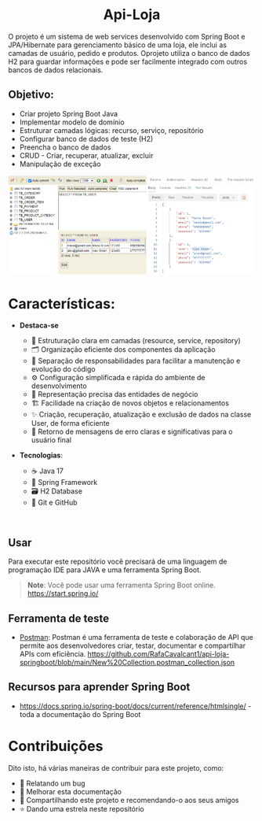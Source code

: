 <span id="top"></span>
<h1 align="center">
  <!-- <img src="https://user-images.githubusercontent.com/13087389/126053559-d4c7d080-0ad3-4deb-83dd-2a52b209e5f2.png" width="128" /> -->
  <br> Api-Loja



</h1>

O projeto é um sistema de web services desenvolvido com Spring Boot e JPA/Hibernate para gerenciamento básico de uma loja, ele inclui as camadas de usuário, pedido e produtos. Oprojeto utiliza o banco de dados H2 para guardar informações e pode ser facilmente integrado com outros bancos de dados relacionais.


 
## Objetivo:
- Criar projeto Spring Boot Java
- Implementar modelo de domínio
- Estruturar camadas lógicas: recurso, serviço, repositório
- Configurar banco de dados de teste (H2)
- Preencha o banco de dados
- CRUD - Criar, recuperar, atualizar, excluir
- Manipulação de exceção

![Texto alternativo da imagem](https://raw.githubusercontent.com/RafaCavalcant1/api-loja-springboot/ca658fca2b0a794714e9c5df9863eec5337cc7bc/img.png.png
)


# Características:
- **Destaca-se**
  - 💼 Estruturação clara em camadas (resource, service, repository)
  - 🗂️ Organização eficiente dos componentes da aplicação
  - 📑 Separação de responsabilidades para facilitar a manutenção e evolução do código
  - ⚙️ Configuração simplificada e rápida do ambiente de desenvolvimento
  - 🧩 Representação precisa das entidades de negócio
  - 🏗️ Facilidade na criação de novos objetos e relacionamentos
  - ✨ Criação, recuperação, atualização e exclusão de dados na classe User, de forma eficiente
  - 🚨 Retorno de mensagens de erro claras e significativas para o usuário final

- **Tecnologias**:
  - ☕️ Java 17
  - 🌱 Spring Framework
  - 🗃️ H2 Database
  - 🐙 Git e GitHub

<br/>

## Usar

Para executar este repositório você precisará de uma linguagem de programação IDE para JAVA e uma ferramenta Spring Boot.

> **Note**: Você pode usar uma ferramenta Spring Boot online. https://start.spring.io/


## Ferramenta de teste

- [Postman](https://www.postman.com/): Postman é uma ferramenta de teste e colaboração de API que permite aos desenvolvedores criar, testar, documentar e compartilhar APIs com eficiência. https://github.com/RafaCavalcant1/api-loja-springboot/blob/main/New%20Collection.postman_collection.json

## Recursos para aprender Spring Boot

- https://docs.spring.io/spring-boot/docs/current/reference/htmlsingle/ - toda a documentação do Spring Boot

# Contribuições

Dito isto, há várias maneiras de contribuir para este projeto, como:
- 🐞 Relatando um bug
- 📄 Melhorar esta documentação
- 🚨 Compartilhando este projeto e recomendando-o aos seus amigos
- ⭐ Dando uma estrela neste repositório
